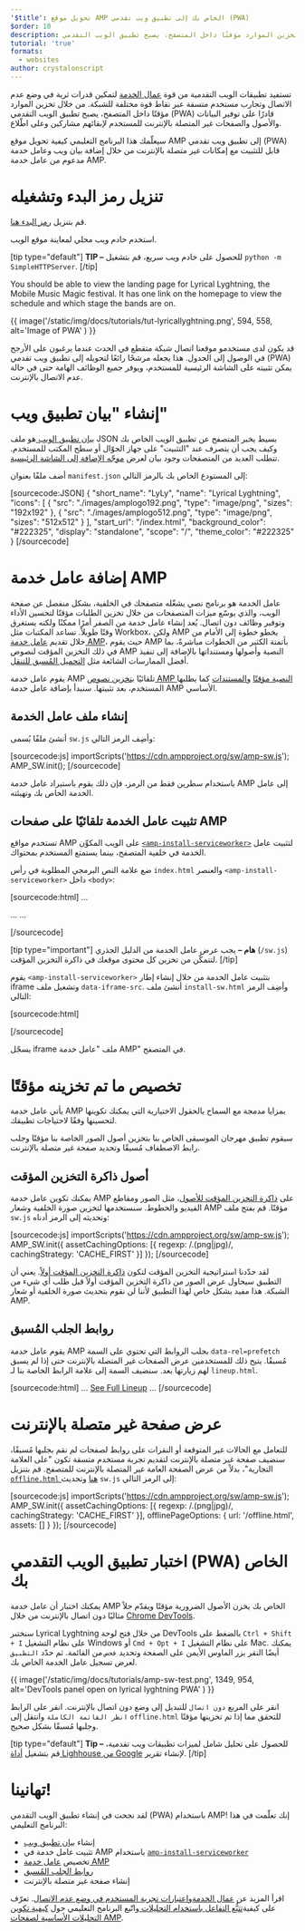 ```yaml
---
'$title': تحويل موقع AMP الخاص بك إلى تطبيق ويب تقدمي (PWA)
$order: 10
description: من خلال تخزين الموارد مؤقتًا داخل المتصفح، يصبح تطبيق الويب التقدمي (PWA) قادرًا على توفير البيانات والأصول والصفحات غير المتصلة بالإنترنت للمستخدم لإبقائهم مشاركين وعلى اطّلاع.
tutorial: 'true'
formats:
  - websites
author: crystalonscript
---
```


تستفيد تطبيقات الويب التقدمية من قوة [عمال الخدمة](https://developer.mozilla.org/en-US/docs/Web/API/Service_Worker_API) لتمكين قدرات ثرية في وضع عدم الاتصال وتجارب مستخدم متسقة عبر نقاط قوة مختلفة للشبكة. من خلال تخزين الموارد مؤقتًا داخل المتصفح، يصبح تطبيق الويب التقدمي (PWA) قادرًا على توفير البيانات والأصول والصفحات غير المتصلة بالإنترنت للمستخدم لإبقائهم مشاركين وعلى اطّلاع.

سيعلّمك هذا البرنامج التعليمي كيفية تحويل موقع AMP إلى تطبيق ويب تقدمي (PWA) قابل للتثبيت مع إمكانات غير متصلة بالإنترنت من خلال إضافة بيان ويب وعامل خدمة مدعوم من عامل خدمة AMP.

# تنزيل رمز البدء وتشغيله

قم بتنزيل [رمز البدء هنا](/static/files/tutorials/amptopwa.zip).

استخدم خادم ويب محلي لمعاينة موقع الويب.

[tip type="default"] **TIP –** للحصول على خادم ويب سريع، قم بتشغيل `python -m SimpleHTTPServer`. [/tip]

You should be able to view the landing page for Lyrical Lyghtning, the Mobile Music Magic festival. It has one link on the homepage to view the schedule and which stage the bands are on.

{{ image('/static/img/docs/tutorials/tut-lyricallyghtning.png', 594, 558, alt='Image of PWA' ) }}

قد يكون لدى مستخدمو موقعنا اتصال شبكة متقطع في الحدث عندما يرغبون على الأرجح في الوصول إلى الجدول. هذا يجعله مرشحًا رائعًا لتحويله إلى تطبيق ويب تقدمي (PWA) يمكن تثبيته على الشاشة الرئيسية للمستخدم، ويوفر جميع الوظائف الهامة حتى في حالة عدم الاتصال بالإنترنت.

# إنشاء "بيان تطبيق ويب"

[بيان تطبيق الويب ](https://developers.google.com/web/fundamentals/web-app-manifest/)هو ملف JSON بسيط يخبر المتصفح عن تطبيق الويب الخاص بك وكيف يجب أن يتصرف عند "التثبيت" على جهاز الجوّال أو سطح المكتب للمستخدم. تتطلب العديد من المتصفحات وجود بيان لعرض [موجّه الإضافة إلى الشاشة الرئيسية](https://developers.google.com/web/fundamentals/app-install-banners/).

أضف ملفًا بعنوان `manifest.json` إلى المستودع الخاص بك بالرمز التالي:

[sourcecode:JSON]
{
"short_name": "LyLy",
"name": "Lyrical Lyghtning",
"icons": [
{
"src": "./images/amplogo192.png",
"type": "image/png",
"sizes": "192x192"
},
{
"src": "./images/amplogo512.png",
"type": "image/png",
"sizes": "512x512"
}
],
"start_url": "/index.html",
"background_color": "#222325",
"display": "standalone",
"scope": "/",
"theme_color": "#222325"
}
[/sourcecode]

# إضافة عامل خدمة AMP

عامل الخدمة هو برنامج نصي يشغّله متصفحك في الخلفية، بشكل منفصل عن صفحة الويب، والذي يوسّع ميزات المتصفحات من خلال تخزين الطلبات مؤقتًا لتحسين الأداء وتوفير وظائف دون اتصال. يُعد إنشاء عامل خدمة من الصفر أمرًا ممكنًا ولكنه يستغرق وقتًا طويلاً. تساعد المكتبات مثل Workbox، ولكن AMP يخطو خطوة إلى الأمام من خلال تقديم [عامل خدمة AMP](https://github.com/ampproject/amp-sw)، حيث يقوم AMP بأتمتة الكثير من الخطوات مباشرةً، بما في ذلك التخزين المؤقت لنصوص AMP النصية وأصولها ومستنداتها بالإضافة إلى تنفيذ أفضل الممارسات الشائعة مثل [التحميل المُسبق للتنقل](https://developers.google.com/web/updates/2017/02/navigation-preload).

يقوم عامل خدمة AMP تلقائيًا [بتخزين نصوص AMP النصية مؤقتًا](https://github.com/ampproject/amp-sw/tree/master/src/modules/amp-caching) و[المستندات](https://github.com/ampproject/amp-sw/tree/master/src/modules/document-caching) كما يطلبها المستخدم، بعد تثبيتها. سنبدأ بإضافة عامل خدمة AMP الأساسي.

## إنشاء ملف عامل الخدمة

أنشئ ملفًا يُسمى `sw.js` وأضِف الرمز التالي:

[sourcecode:js]
importScripts('https://cdn.ampproject.org/sw/amp-sw.js');
AMP_SW.init();
[/sourcecode]

باستخدام سطرين فقط من الرمز، فإن ذلك يقوم باستيراد عامل خدمة AMP إلى عامل الخدمة الخاص بك وتهيئته.

## تثبيت عامل الخدمة تلقائيًا على صفحات AMP

تستخدم مواقع AMP على الويب المكوِّن [`<amp-install-serviceworker>`](../../../documentation/components/reference/amp-install-serviceworker.md) لتثبيت عامل الخدمة في خلفية المتصفح، بينما يستمتع المستخدم بمحتواك.

ضع علامة النص البرمجي المطلوبة في رأس `index.html` والعنصر `<amp-install-serviceworker>` داخل `<body>`:

[sourcecode:html]
…

<script async custom-element="amp-install-serviceworker" src="https://cdn.ampproject.org/v0/amp-install-serviceworker-0.1.js"></script>

…
...
<amp-install-serviceworker src="/sw.js"
           data-iframe-src="install-sw.html"
           layout="nodisplay">
</amp-install-serviceworker>

</body>
[/sourcecode]

[tip type="important"] **هام –** يجب عرض عامل الخدمة من الدليل الجذري (`/sw.js`) لتتمكّن من تخزين كل محتوى موقعك في ذاكرة التخزين المؤقت. [/tip]

يقوم `<amp-install-serviceworker>` بتثبيت عامل الخدمة من خلال إنشاء إطار iframe وتشغيل ملف `data-iframe-src`. أنشئ ملف `install-sw.html` وأضِف الرمز التالي:

[sourcecode:html]

<!doctype html>
<title>installing service worker</title>
<script type='text/javascript'>
 if('serviceWorker' in navigator) {
   navigator.serviceWorker.register('./sw.js');
 };
</script>
[/sourcecode]

يسجّل iframe ملف "عامل خدمة AMP" في المتصفح.

# تخصيص ما تم تخزينه مؤقتًا

يأتي عامل خدمة AMP بمزايا مدمجة مع السماح بالحقول الاختيارية التي يمكنك تكوينها لتحسينها وفقًا لاحتياجات تطبيقك.

سيقوم تطبيق مهرجان الموسيقى الخاص بنا بتخزين أصول الصور الخاصة بنا مؤقتًا وجلب رابط الاصطفاف مُسبقًا وتحديد صفحة غير متصلة بالإنترنت.

## أصول ذاكرة التخزين المؤقت

يمكنك تكوين عامل خدمة AMP على [ذاكرة التخزين المؤقت للأصول](https://github.com/ampproject/amp-sw/tree/master/src/modules/asset-caching)، مثل الصور ومقاطع الفيديو والخطوط. سنستخدمها لتخزين صورة الخلفية وشعار AMP مؤقتًا. قم بفتح ملف `sw.js` وتحديثه إلى الرمز أدناه:

[sourcecode:js]
importScripts('https://cdn.ampproject.org/sw/amp-sw.js');
AMP_SW.init({
assetCachingOptions: [{
regexp: /\.(png|jpg)/,
cachingStrategy: 'CACHE_FIRST'
}]
});
[/sourcecode]

لقد حدّدنا استراتيجية التخزين المؤقت لتكون [ذاكرة التخزين المؤقت أولاً](https://developers.google.com/web/fundamentals/instant-and-offline/offline-cookbook/#cache-falling-back-to-network). يعني أن التطبيق سيحاول عرض الصور من ذاكرة التخزين المؤقت أولاً قبل طلب أي شيء من الشبكة. هذا مفيد بشكل خاص لهذا التطبيق لأننا لن نقوم بتحديث صورة الخلفية أو شعار AMP.

## روابط الجلب المُسبق

يقوم عامل خدمة AMP بجلب الروابط التي تحتوي على السمة `data-rel=prefetch` مُسبقًا. يتيح ذلك للمستخدمين عرض الصفحات غير المتصلة بالإنترنت حتى إذا لم يسبق لهم زيارتها بعد. سنضيف السمة إلى علامة الرابط الخاصة بنا لـ `lineup.html`.

[sourcecode:html]
...
<a href="/lineup.html" data-rel="prefetch">See Full Lineup</a>
...
[/sourcecode]

# عرض صفحة غير متصلة بالإنترنت

للتعامل مع الحالات غير المتوقعة أو النقرات على روابط لصفحات لم نقم بجلبها مُسبقًا، سنضيف صفحة غير متصلة بالإنترنت لتقديم تجربة مستخدم متسقة تكون "على العلامة التجارية"، بدلاً من عرض الصفحة العامة غير المتصلة بالإنترنت للمتصفح. قم بتنزيل [`offline.html` هنا](/static/files/tutorials/offline.zip) وتحديث `sw.js` إلى الرمز التالي:

[sourcecode:js]
importScripts('https://cdn.ampproject.org/sw/amp-sw.js');
AMP_SW.init({
assetCachingOptions: [{
regexp: /\.(png|jpg)/,
cachingStrategy: 'CACHE_FIRST'
}],
offlinePageOptions: {
url: '/offline.html',
assets: []
}
});
[/sourcecode]

# اختبار تطبيق الويب التقدمي (PWA) الخاص بك

يمكنك اختبار أن عامل خدمة AMP الخاص بك يخزن الأصول الضرورية مؤقتًا ويقدّم حلاً مثاليًا دون اتصال بالإنترنت من خلال [Chrome DevTools](https://developers.google.com/web/tools/chrome-devtools/progressive-web-apps).

سنختبر Lyrical Lyghtning من خلال فتح لوحة DevTools بالضغط على `Ctrl + Shift + I` على نظام التشغيل Windows أو `Cmd + Opt + I` على نظام التشغيل Mac. يمكنك أيضًا النقر بزر الماوس الأيمن على الصفحة وتحديد `فحص` من القائمة. ثم حدّد `التطبيق` لعرض تسجيل عامل الخدمة الخاص بك.

{{ image('/static/img/docs/tutorials/amp-sw-test.png', 1349, 954, alt='DevTools panel open on lyrical lyghtning PWA' ) }}

انقر على المربع `دون اتصال` للتبديل إلى وضع دون اتصال بالإنترنت. انقر على الرابط `انظر القائمة الكاملة` وانتقل إلى `offline.html` للتحقق مما إذا تم تخزينها مؤقتًا وجلبها مُسبقًا بشكل صحيح.

[tip type="default"] **Tip –** للحصول على تحليل شامل لميزات تطبيقات ويب تقدمية، قم بتشغيل [أداة Lighhouse من Google](https://developers.google.com/web/ilt/pwa/lighthouse-pwa-analysis-tool) لإنشاء تقرير. [/tip]

# تهانينا!

لقد نجحت في إنشاء تطبيق الويب التقدمي (PWA) باستخدام AMP! إنك تعلّمت في هذا البرنامج التعليمي:

- إنشاء [بيان تطبيق ويب](https://developers.google.com/web/fundamentals/web-app-manifest/)
- تثبيت عامل خدمة في AMP باستخدام [`amp-install-serviceworker`](../../../documentation/components/reference/amp-install-serviceworker.md)
- تخصيص [عامل خدمة AMP ](https://amp.dev/documentation/guides-and-tutorials/optimize-and-measure/amp-as-pwa.html)
- [روابط الجلب المُسبق](https://developer.mozilla.org/en-US/docs/Web/HTTP/Link_prefetching_FAQ)
- إنشاء صفحة غير متصلة بالإنترنت

اقرأ المزيد عن [عمال الخدمة](https://amp.dev/documentation/guides-and-tutorials/optimize-and-measure/amp-as-pwa.html)و[اعتبارات تجربة المستخدم في وضع عدم الاتصال](https://developers.google.com/web/fundamentals/instant-and-offline/offline-ux). تعرّف على كيفية[تتبُّع التفاعل باستخدام التحليلات ](https://amp.dev/documentation/guides-and-tutorials/optimize-measure/configure-analytics/index.html)واتّبع البرنامج التعليمي حول [كيفية تكوين التحليلات الأساسية لصفحات AMP](https://amp.dev/documentation/guides-and-tutorials/optimize-and-measure/tracking-engagement.html).
